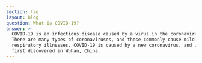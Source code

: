 ```yaml
---
section: faq
layout: blog
question: What is COVID-19?
answer: >-
  COVID-19 is an infectious disease caused by a virus in the coronavirus family.
  There are many types of coronaviruses, and these commonly cause mild
  respiratory illnesses. COVID-19 is caused by a new coronavirus, and it was
  first discovered in Wuhan, China.
---
```

